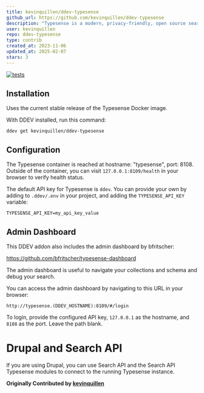 ```yaml
---
title: kevinquillen/ddev-typesense
github_url: https://github.com/kevinquillen/ddev-typesense
description: "Typesense is a modern, privacy-friendly, open source search engine meticulously engineered for performance & ease-of-use. This is an add on for DDEV so you can run and develop integrations for Typesense locally."
user: kevinquillen
repo: ddev-typesense
type: contrib
created_at: 2023-11-06
updated_at: 2025-02-07
stars: 3
---
```


[![tests](https://github.com/kevinquillen/ddev-typesense/actions/workflows/tests.yml/badge.svg)](https://github.com/kevinquillen/ddev-typesense/actions/workflows/tests.yml)

## Installation

Uses the current stable release of the Typesense Docker image.

With DDEV installed, run this command:

`ddev get kevinquillen/ddev-typesense`

## Configuration

The Typesense container is reached at hostname: "typesense", port: 8108. Outside of the container, you can visit `127.0.0.1:8109/health` in your browser to verify health status.

The default API key for Typesense is `ddev`. You can provide your own by adding to `.ddev/.env` in your project, and adding the `TYPESENSE_API_KEY` variable:

`TYPESENSE_API_KEY=my_api_key_value`

## Admin Dashboard

This DDEV addon also includes the admin dashboard by bfritscher:

https://github.com/bfritscher/typesense-dashboard

The admin dashboard is useful to navigate your collections and schema and debug your search.

You can access the admin dashboard by navigating to this URL in your browser:

`http://typesense.(DDEV_HOSTNAME):8109/#/login`

To login, provide the configured API key, `127.0.0.1` as the hostname, and `8108` as the port. Leave the path blank.

# Drupal and Search API

If you are using Drupal, you can use Search API and the Search API Typesense modules to connect to the running Typesense instance.

**Originally Contributed by [kevinquillen](https://github.com/kevinquillen)**

